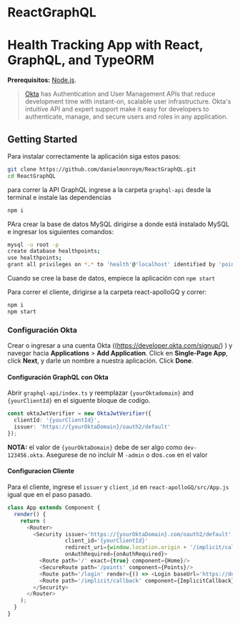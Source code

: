 # ReactGraphQL

# Health Tracking App with React, GraphQL, and TypeORM




**Prerequisitos:** 
[Node.js](https://nodejs.org/).

> [Okta](https://developer.okta.com/) has Authentication and User Management APIs that reduce development time with instant-on, scalable user infrastructure. Okta's intuitive API and expert support make it easy for developers to authenticate, manage, and secure users and roles in any application.


## Getting Started

Para instalar correctamente la aplicación siga estos pasos:

```bash
git clone https://github.com/danielmonroym/ReactGraphQL.git
cd ReactGraphQL
```

para correr la API GraphQL ingrese a la carpeta   `graphql-api` desde la terminal e instale las dependencias


```bash
npm i
```

PAra crear la base de datos MySQL dirigirse a donde está instalado MySQL e ingresar los siguientes comandos:

```bash
mysql -u root -p
create database healthpoints;
use healthpoints;
grant all privileges on *.* to 'health'@'localhost' identified by 'points';
```
Cuando se cree la base de datos, empiece la aplicación con  `npm start`

Para correr el cliente, dirigirse a la carpeta react-apolloGQ y correr:

```bash
npm i
npm start
```


### Configuración Okta
Crear o ingresar a una cuenta Okta ((https://developer.okta.com/signup/) )  y navegar hacia  **Applications** > **Add Application**. Click en **Single-Page App**, click **Next**, y darle un nombre a nuestra aplicación. Click **Done**.

#### Configuración GraphQL con Okta

Abrir `graphql-api/index.ts` y reemplazar `{yourOktadomain}` and `{yourClientId}` en el siguente bloque de codigo. 

```ts
const oktaJwtVerifier = new OktaJwtVerifier({
  clientId: '{yourClientId}',
  issuer: 'https://{yourOktaDomain}/oauth2/default'
});
```

**NOTA:** el valor de `{yourOktaDomain}` debe de ser algo como `dev-123456.okta`. Asegurese de no incluir M `-admin` o dos`.com` en el valor

#### Configuracion Cliente

Para el cliente, ingrese el `issuer` y `client_id` en `react-apolloGQ/src/App.js` igual que en el paso pasado.

```js
class App extends Component {
  render() {
    return (
      <Router>
        <Security issuer='https://{yourOktaDomain}.com/oauth2/default'
                  client_id='{yourClientId}'
                  redirect_uri={window.location.origin + '/implicit/callback'}
                  onAuthRequired={onAuthRequired}>
          <Route path='/' exact={true} component={Home}/>
          <SecureRoute path='/points' component={Points}/>
          <Route path='/login' render={() => <Login baseUrl='https://dev-669532.okta.com'/>}/>
          <Route path='/implicit/callback' component={ImplicitCallback}/>
        </Security>
      </Router>
    );
  }
}
```



